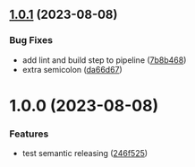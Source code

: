## [1.0.1](https://github.com/LemmoTresto/gateway.ts/compare/v1.0.0...v1.0.1) (2023-08-08)


### Bug Fixes

* add lint and build step to pipeline ([7b8b468](https://github.com/LemmoTresto/gateway.ts/commit/7b8b4689214ab4ea4b12ac01c8ccd812c9fa0019))
* extra semicolon ([da66d67](https://github.com/LemmoTresto/gateway.ts/commit/da66d67b0dd83b1bcc4a5291c8183d62b8947567))

# 1.0.0 (2023-08-08)


### Features

* test semantic releasing ([246f525](https://github.com/LemmoTresto/gateway.ts/commit/246f525609ac7765bd2668677d48e5126b57256c))
